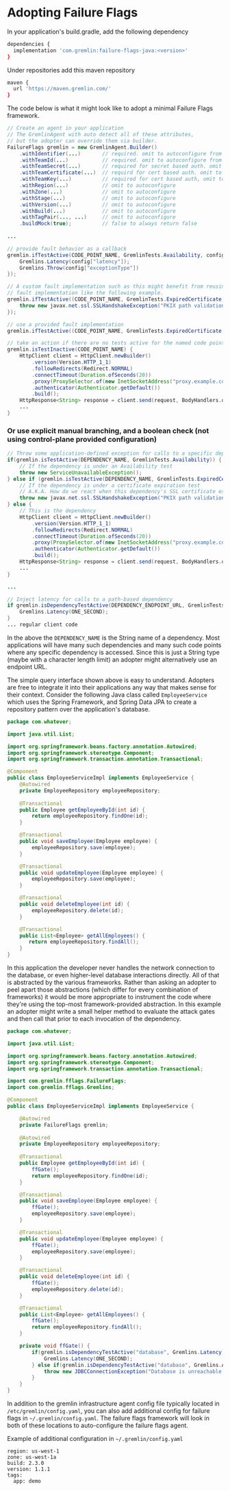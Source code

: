 # Adopting Failure Flags

In your application's build.gradle, add the following dependency

```bash
dependencies {
  implementation 'com.gremlin:failure-flags-java:<version>'
}
```

Under repositories add this maven repository

```bash
maven {
  url 'https://maven.gremlin.com/'
}
```

The code below is what it might look like to adopt a minimal Failure Flags framework.

```java
// Create an agent in your application
// The GremlinAgent with auto detect all of these attributes, 
// but the adopter can override them via builder.
FailureFlags gremlin = new GremlinAgent.Builder()
    .withIdentifier(...)       // required. omit to autoconfigure from /etc/gremlin/config.yaml
    .withTeamId(...)           // required. omit to autoconfigure from /etc/gremlin/config.yaml
    .withTeamSecret(...)       // required for secret based auth. omit to autoconfigure from /etc/gremlin/config.yaml
    .withTeamCertificate(...)  // requird for cert based auth. omit to autoconfigure from /etc/gremlin/config.yaml
    .withTeamKey(...)          // required for cert based auth, omit to autoconfigure from /etc/gremlin/config.yaml
    .withRegion(...)           // omit to autoconfigure
    .withZone(...)             // omit to autoconfigure
    .withStage(...)            // omit to autoconfigure
    .withVersion(...)          // omit to autoconfigure
    .withBuild(...)            // omit to autoconfigure
    .withTagPair(..., ...)     // omit to autoconfigure
    .buildMock(true);          // false to always return false 
        
...

// provide fault behavior as a callback
gremlin.ifTestActive(CODE_POINT_NAME, GremlinTests.Availability, config -> {
    Gremlins.Latency(config["latency"]);
    Gremlins.Throw(config["exceptionType"])
});

// A custom fault implementation such as this might benefit from reusing a provided 
// fault implementation like the following example.
gremlin.ifTestActive((CODE_POINT_NAME, GremlinTests.ExpiredCertificate, config -> {
    throw new javax.net.ssl.SSLHandshakeException("PKIX path validation failed: java.security.cert.CertPathValidatorException: validity check failed");
});

// use a provided fault implementation
gremlin.ifTestActive((CODE_POINT_NAME, GremlinTests.ExpiredCertificate, Gremlins::expiredCertificate);

// take an action if there are no tests active for the named code point
gremlin.isTestInactive(CODE_POINT_NAME) {
    HttpClient client = HttpClient.newBuilder()
        .version(Version.HTTP_1_1)
        .followRedirects(Redirect.NORMAL)
        .connectTimeout(Duration.ofSeconds(20))
        .proxy(ProxySelector.of(new InetSocketAddress("proxy.example.com", 80)))
        .authenticator(Authenticator.getDefault())
        .build();
    HttpResponse<String> response = client.send(request, BodyHandlers.ofString());
    ...
}
```

### Or use explicit manual branching, and a boolean check (not using control-plane provided configuration)

```java
// Throw some application-defined exception for calls to a specific dependency
if(gremlin.isTestActive(DEPENDENCY_NAME, GremlinTests.Availability)) {
    // If the dependency is under an Availability test
    throw new ServiceUnavailableException();
} else if (gremlin.isTestActive(DEPENDENCY_NAME, GremlinTests.ExpiredCertificate) {
    // If the dependency is under a certificate expiration test
    // A.K.A. How do we react when this dependency's SSL certificate expires?
    throw new javax.net.ssl.SSLHandshakeException("PKIX path validation failed: java.security.cert.CertPathValidatorException: validity check failed");
} else {
    // This is the dependency
    HttpClient client = HttpClient.newBuilder()
        .version(Version.HTTP_1_1)
        .followRedirects(Redirect.NORMAL)
        .connectTimeout(Duration.ofSeconds(20))
        .proxy(ProxySelector.of(new InetSocketAddress("proxy.example.com", 80)))
        .authenticator(Authenticator.getDefault())
        .build();
    HttpResponse<String> response = client.send(request, BodyHandlers.ofString());
    ...
}

...

// Inject latency for calls to a path-based dependency
if gremlin.isDependencyTestActive(DEPENDENCY_ENDPOINT_URL, GremlinTests.Latency) {
    Gremlins.Latency(ONE_SECOND);
}
... regular client code

```

In the above the `DEPENDENCY_NAME` is the String name of a dependency. Most applications will have many such dependencies and many such code points where any specific dependency is accessed. Since this is just a String type (maybe with a character length limit) an adopter might alternatively use an endpoint URL.

The simple query interface shown above is easy to understand. Adopters are free to integrate it into their applications any way that makes sense for their context. Consider the following Java class called `EmployeeService` which uses the Spring Framework, and Spring Data JPA to create a repository pattern over the application's database.

```java
package com.whatever;

import java.util.List;

import org.springframework.beans.factory.annotation.Autowired;
import org.springframework.stereotype.Component;
import org.springframework.transaction.annotation.Transactional;

@Component
public class EmployeeServiceImpl implements EmployeeService {
    @Autowired
    private EmployeeRepository employeeRepository;
    
    @Transactional
    public Employee getEmployeeById(int id) {
        return employeeRepository.findOne(id);
    }

    @Transactional
    public void saveEmployee(Employee employee) {
        employeeRepository.save(employee);
    }

    @Transactional
    public void updateEmployee(Employee employee) {
        employeeRepository.save(employee);       
    }

    @Transactional
    public void deleteEmployee(int id) {
        employeeRepository.delete(id);
    }

    @Transactional
    public List<Employee> getAllEmployees() {
       return employeeRepository.findAll();
    }
}
```

In this application the developer never handles the network connection to the database, or even higher-level database interactions directly. All of that is abstracted by the various frameworks. Rather than asking an adopter to peel apart those abstractions (which differ for every combination of frameworks) it would be more appropriate to instrument the code where they're using the top-most framework-provided abstraction. In this example an adopter might write a small helper method to evaluate the attack gates and then call that prior to each invocation of the dependency.

```java
package com.whatever;

import java.util.List;

import org.springframework.beans.factory.annotation.Autowired;
import org.springframework.stereotype.Component;
import org.springframework.transaction.annotation.Transactional;

import com.gremlin.fflags.FailureFlags;
import com.gremlin.fflags.Gremlins;

@Component
public class EmployeeServiceImpl implements EmployeeService {

    @Autowired
    private FailureFlags gremlin;
    
    @Autowired
    private EmployeeRepository employeeRepository;
    
    @Transactional
    public Employee getEmployeeById(int id) {
        ffGate();
        return employeeRepository.findOne(id);
    }

    @Transactional
    public void saveEmployee(Employee employee) {
        ffGate();
        employeeRepository.save(employee);
    }

    @Transactional
    public void updateEmployee(Employee employee) {
        ffGate();
        employeeRepository.save(employee);       
    }

    @Transactional
    public void deleteEmployee(int id) {
        ffGate();
        employeeRepository.delete(id);
    }

    @Transactional
    public List<Employee> getAllEmployees() {
        ffGate();
        return employeeRepository.findAll();
    }

    private void ffGate() {
        if(gremlin.isDependencyTestActive("database", Gremlins.Latency)) {
            Gremlins.Latency(ONE_SECOND);
        } else if(gremlin.isDependencyTestActive("database", Gremlins.Availability)) {
            throw new JDBCConnectionException("Database is unreachable.");
        }
    }
}
```

In addition to the gremlin infrastructure agent config file typically located in `/etc/gremlin/config.yaml`, you can also add additional config for failure flags in `~/.gremlin/config.yaml`. The failure flags framework will look in both of these locations to auto-configure the failure flags agent. 

Example of additional configuration in `~/.gremlin/config.yaml`
```
region: us-west-1
zone: us-west-1a
build: 2.3.0
version: 1.1.1
tags:
  app: demo
```

